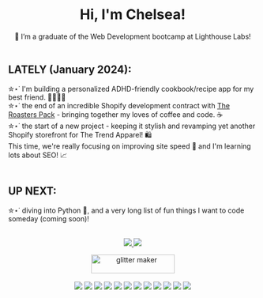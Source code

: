 <h1 align='center'>Hi, I'm Chelsea!</h1>


<p align='center'>
 🌱 I’m a graduate of the Web Development bootcamp at Lighthouse Labs!<br>
 <br>
 <h2>LATELY (January 2024):</h2>
 ✮⋆˙ I'm building a personalized ADHD-friendly cookbook/recipe app for my best friend. 🍳👩🏾‍🍳<br>
 ✮⋆˙ the end of an incredible Shopify development contract with <a href="https://theroasterspack.com/">The Roasters Pack</a> - bringing together my loves of coffee and code. ☕<br> 
 ✮⋆˙ the start of a new project - keeping it stylish and revamping yet another Shopify storefront for The Trend Apparel! 🛍️
 <br>This time, we're really focusing on improving site speed 🚀 and I'm learning lots about SEO! 📈 <br>
 <br>
 <h2>UP NEXT:</h2>
 ✮⋆˙ diving into Python 🐍, and a very long list of fun things I want to code someday (coming soon)!
  <br>
 <br>
<p align='center'>
  <a href="https://www.linkedin.com/in/chelseadwarika/">
    <img src="https://img.shields.io/badge/linkedin-%230077B5.svg?&style=for-the-badge&logo=linkedin&logoColor=white" />
    
   <a href="https://discordapp.com/users/chelseakdwarika#2823">
    <img src="https://img.shields.io/badge/Discord-7289DA?style=for-the-badge&logo=discord&logoColor=white" />
     
     
<p align='center'>
<a href="https://chelseakdwarika.github.io/resume/"><img src="https://i.picasion.com/gl/92/gUUg.gif" width="169" height="38" border="0" alt="glitter maker" /></a><br /><a href="https://picasion.com/gl/gUUg/"></a>
 <br>

<img src="https://img.shields.io/badge/JavaScript-F7DF1E?style=for-the-badge&logo=javascript&logoColor=black"/>
<img src="https://img.shields.io/badge/Node.js-43853D?style=for-the-badge&logo=node.js&logoColor=white" />
<img src="https://img.shields.io/badge/Ruby-CC342D?style=for-the-badge&logo=ruby&logoColor=white" />
<img src="https://img.shields.io/badge/PostgreSQL-316192?style=for-the-badge&logo=postgresql&logoColor=white" />
<img src="https://img.shields.io/badge/HTML-239120?style=for-the-badge&logo=html5&logoColor=white" />
<img src="https://img.shields.io/badge/CSS-239120?&style=for-the-badge&logo=css3&logoColor=white" />
  <img src="https://img.shields.io/badge/jQuery-0769AD?style=for-the-badge&logo=jquery&logoColor=white" />
  <img src="https://img.shields.io/badge/React-20232A?style=for-the-badge&logo=react&logoColor=61DAFB" />
  <img src="https://img.shields.io/badge/Jest-323330?style=for-the-badge&logo=Jest&logoColor=white" />
  <img src="https://img.shields.io/badge/mocha.js-323330?style=for-the-badge&logo=mocha&logoColor=Brown" />
  <img src="https://img.shields.io/badge/chai.js-323330?style=for-the-badge&logo=chai&logoColor=red" />
  <img src="https://img.shields.io/badge/Express.js-404D59?style=for-the-badge" />
